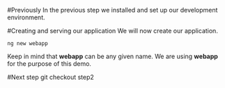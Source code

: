 #Previously
In the previous step we installed and set up our development environment.

#Creating and serving our application
We will now create our application.

    ng new webapp

Keep in mind that **webapp** can be any given name. We are using **webapp**
for the purpose of this demo.

#Next step
    git checkout step2